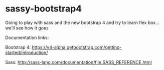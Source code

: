 # sassy-bootstrap4
Going to play with sass and the new bootstrap 4 and try to learn flex box... we'll see how it goes 

Documentation links:

Bootstrap 4:
https://v4-alpha.getbootstrap.com/getting-started/introduction/

Sass:
http://sass-lang.com/documentation/file.SASS_REFERENCE.html
